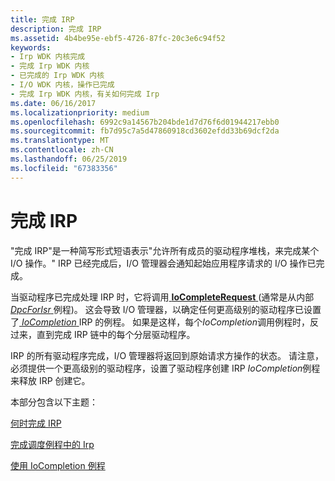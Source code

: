 ```yaml
---
title: 完成 IRP
description: 完成 IRP
ms.assetid: 4b4be95e-ebf5-4726-87fc-20c3e6c94f52
keywords:
- Irp WDK 内核完成
- 完成 Irp WDK 内核
- 已完成的 Irp WDK 内核
- I/O WDK 内核，操作已完成
- 完成 Irp WDK 内核，有关如何完成 Irp
ms.date: 06/16/2017
ms.localizationpriority: medium
ms.openlocfilehash: 6992c9a14567b204bde1d7d76f6d01944217ebb0
ms.sourcegitcommit: fb7d95c7a5d47860918cd3602efdd33b69dcf2da
ms.translationtype: MT
ms.contentlocale: zh-CN
ms.lasthandoff: 06/25/2019
ms.locfileid: "67383356"
---
```

# <a name="completing-irps"></a>完成 IRP





"完成 IRP"是一种简写形式短语表示"允许所有成员的驱动程序堆栈，来完成某个 I/O 操作。" IRP 已经完成后，I/O 管理器会通知起始应用程序请求的 I/O 操作已完成。

当驱动程序已完成处理 IRP 时，它将调用[ **IoCompleteRequest** ](https://docs.microsoft.com/windows-hardware/drivers/ddi/content/wdm/nf-wdm-iocompleterequest) (通常是从内部[ *DpcForIsr* ](https://docs.microsoft.com/windows-hardware/drivers/ddi/content/wdm/nc-wdm-io_dpc_routine)例程)。 这会导致 I/O 管理器，以确定任何更高级别的驱动程序已设置了[ *IoCompletion* ](https://docs.microsoft.com/windows-hardware/drivers/ddi/content/wdm/nc-wdm-io_completion_routine) IRP 的例程。 如果是这样，每个*IoCompletion*调用例程时，反过来，直到完成 IRP 链中的每个分层驱动程序。

IRP 的所有驱动程序完成，I/O 管理器将返回到原始请求方操作的状态。 请注意，必须提供一个更高级别的驱动程序，设置了驱动程序创建 IRP *IoCompletion*例程来释放 IRP 创建它。

本部分包含以下主题：

[何时完成 IRP](when-to-complete-an-irp.md)

[完成调度例程中的 Irp](completing-irps-in-dispatch-routines.md)

[使用 IoCompletion 例程](using-iocompletion-routines.md)

 

 




